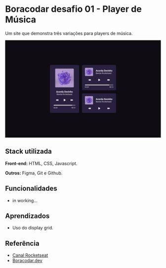 # Boracodar desafio 01 - Player de Música

Um site que demonstra três variações para players de música.

![App Screenshot](./.github/preview.png)

## Stack utilizada

**Front-end:** HTML, CSS, Javascript.

**Outros:** Figma, Git e Github.

## Funcionalidades

- in working...

## Aprendizados

- Uso do display grid.

## Referência

- [Canal Rocketseat](https://www.youtube.com/rocketseat)
- [Boracodar.dev](https://www.rocketseat.com.br/boracodar)
